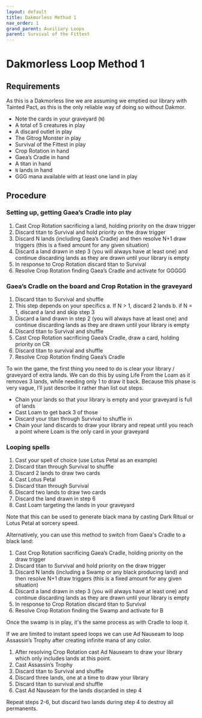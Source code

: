 ```yaml
---
layout: default
title: Dakmorless Method 1
nav_order: 1
grand_parent: Auxiliary Loops
parent: Survival of the Fittest
---
```


# Dakmorless Loop Method 1

## Requirements

As this is a Dakmorless line we are assuming we emptied our library with Tainted Pact, as this is the only reliable way of doing so without Dakmor.

* Note the cards in your graveyard (`N`)
* A total of 5 creatures in play
* A discard outlet in play
* The Gitrog Monster in play
* Survival of the Fittest in play
* Crop Rotation in hand
* Gaea’s Cradle in hand
* A titan in hand
* `N` lands in hand
* GGG mana available with at least one land in play

## Procedure

### Setting up, getting Gaea’s Cradle into play

1. Cast Crop Rotation sacrificing a land, holding priority on the draw trigger
1. Discard titan to Survival and hold priority on the draw trigger
1. Discard N lands (including Gaea’s Cradle) and then resolve N+1 draw triggers (this is a fixed amount for any given situation)
1. Discard a land drawn in step 3 (you will always have at least one) and continue discarding lands as they are drawn until your library is empty
1. In response to Crop Rotation discard titan to Survival
1. Resolve Crop Rotation finding Gaea’s Cradle and activate for GGGGG

### Gaea’s Cradle on the board and Crop Rotation in the graveyard

1. Discard titan to Survival and shuffle
1. This step depends on your specifics a. If N > 1, discard 2 lands b. if N = 1, discard a land and skip step 3
1. Discard a land drawn in step 2 (you will always have at least one) and continue discarding lands as they are drawn until your library is empty
1. Discard titan to Survival and shuffle
1. Cast Crop Rotation sacrificing Gaea’s Cradle, draw a card, holding priority on CR
1. Discard titan to survival and shuffle
1. Resolve Crop Rotation finding Gaea’s Cradle

To win the game, the first thing you need to do is clear your library / graveyard of extra lands. We can do this by using Life From the Loam as it removes 3 lands, while needing only 1 to draw it back. Because this phase is very vague, I’ll just describe it rather than list out steps.

* Chain your lands so that your library is empty and your graveyard is full of lands
* Cast Loam to get back 3 of those
* Discard your titan through Survival to shuffle in
* Chain your land discards to draw your library and repeat until you reach a point where Loam is the only card in your graveyard

### Looping spells

1. Cast your spell of choice (use Lotus Petal as an example)
1. Discard titan through Survival to shuffle
1. Discard 2 lands to draw two cards
1. Cast Lotus Petal
1. Discard titan through Survival
1. Discard two lands to draw two cards
1. Discard the land drawn in step 6
1. Cast Loam targeting the lands in your graveyard

Note that this can be used to generate black mana by casting Dark Ritual or Lotus Petal at sorcery speed.

Alternatively, you can use this method to switch from Gaea's Cradle to a black land:

1. Cast Crop Rotation sacrificing Gaea’s Cradle, holding priority on the draw trigger
1. Discard titan to Survival and hold priority on the draw trigger
1. Discard N lands (including a Swamp or any black producing land) and then resolve N+1 draw triggers (this is a fixed amount for any given situation)
1. Discard a land drawn in step 3 (you will always have at least one) and continue discarding lands as they are drawn until your library is empty
1. In response to Crop Rotation discard titan to Survival
1. Resolve Crop Rotation finding the Swamp and activate for B

Once the swamp is in play, it's the same process as with Cradle to loop it.

If we are limited to instant speed loops we can use Ad Nauseam to loop Assassin’s Trophy after creating infinite mana of any color.

1. After resolving Crop Rotation cast Ad Nauseam to draw your library which only includes lands at this point.
1. Cast Assassin’s Trophy
1. Discard titan to Survival and shuffle
1. Discard three lands, one at a time to draw your library
1. Discard titan to survival and shuffle
1. Cast Ad Nauseam for the lands discarded in step 4

Repeat steps 2-6, but discard two lands during step 4 to destroy all permanents.
